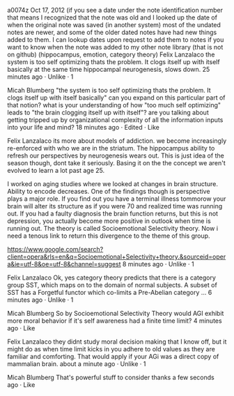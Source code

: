 a0074z
Oct 17, 2012
(if you see a date under the note identification number that means I recognized that the note was old and I looked up the date of when the original note was saved (in another system) most of the undated notes are newer, and some of the older dated notes have had new things added to them. I can lookup dates upon request to add them to notes if you want to know when the note was added to my other note library (that is not on github)
(hippocampus, emotion, category theory) 
Felix Lanzalaco the system is too self optimizing thats the problem. It clogs itself up with itself basically at the same time hippocampal neurogenesis, slows down.
25 minutes ago · Unlike · 1

Micah Blumberg "the system is too self optimizing thats the problem. It clogs itself up with itself basically" can you expand on this particular part of that notion? what is your understanding of how "too much self optimizing" leads to "the brain clogging itself up with itself"? are you talking about getting tripped up by organizational complexity of all the information inputs into your life and mind?
18 minutes ago · Edited · Like

Felix Lanzalaco its more about models of addiction. we become increasingly re-enforced with who we are in the striatum. The hippocampus ability to refresh our perspectives by neurogenesis wears out. This is just idea of the season though, dont take it seriously. Basing it on the the concept we aren't evolved to learn a lot past age 25. 

I worked on aging studies where we looked at changes in brain structure. Ability to encode decreases. One of the findings though is perspective plays a major role. If you find out you have a terminal illness tommorow your brain will alter its structure as if you were 70 and realized time was running out. If you had a faulty diagnosis the brain function returns, but this is not depression, you actually become more positive in outlook when time is running out. The theory is called Socioemotional Selectivity theory. Now i need a tenous link to return this divergence to the theme of this group.

https://www.google.com/search?client=opera&rls=en&q=Socioemotional+Selectivity+theory.&sourceid=opera&ie=utf-8&oe=utf-8&channel=suggest
8 minutes ago · Unlike · 1

Felix Lanzalaco Ok, yes category theory predicts that there is a category group SST, which maps on to the domain of normal subjects. A subset of SST has a Forgetful functor which co-limits a Pre-Abelian category ...
6 minutes ago · Unlike · 1

Micah Blumberg So by Socioemotional Selectivity Theory would AGI exhibit more moral behavior if it's self awareness had a finite time limit?
4 minutes ago · Like

Felix Lanzalaco they didnt study moral decision making that I know off, but it might do as when time limit kicks in you adhere to old values as they are familiar and comforting. That would apply if your AGi was a direct copy of mammalian brain.
about a minute ago · Unlike · 1

Micah Blumberg That's powerful stuff to consider thanks 
a few seconds ago · Like 
